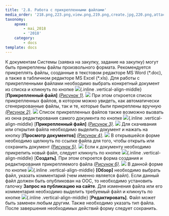 ```yaml
---
title: '2.8. Работа с прикрепленными файлами'
media_order: '218.png,223.png,view.png,219.png,create.jpg,220.png,attach.png,221.png,222.png,edit.png'
taxonomy:
    архив:
        - mai_2018
        - '2018'
    category:
        - docs
template: docs
---
```


К документам Системы (заявка на закупку, задание на закупку) могут быть прикреплены файлы произвольного формата. Рекомендуется прикреплять файлы, созданные в текстовом редакторе MS Word (\*.doc), а также в табличном редакторе MS Excel (\*.xls). 
Для работы с прикрепленными файлами необходимо выбрать конкретный документ из списка и кликнуть по кнопке ![](attach.png){.inline .vertical-align-middle} [**Прикрепленный файл]** *[(Рисунок 1)](#ris-01)*. 
![](218.png?id=ris-01)
При этом откроется список прикрепленных файлов, в котором можно увидеть, как автоматически сгенерированные файлы, так и те, которые были прикреплены вручную *[(Рисунок 2)](#ris-02)*.
![](219.png?id=ris-02)
Список прикрепленных файлов также возможно вызвать из окна редактирования самого документа по кнопке ![](attach.png){.inline .vertical-align-middle} [**Прикрепленный файл]** *[(Рисунок 3)](#ris-03)*.
![](220.png?id=ris-03)
Для скачивания или открытия файла необходимо выделить документ и нажать на кнопку [**Просмотр документов]** *[(Рисунок 4)](#ris-04)*.
![](221.png?id=ris-04)
В открывшейся форме необходимо щелкнуть по ссылке файла для того, чтобы открыть или сохранить документ *[(Рисунок 5)](#ris-05)*.
![](222.png?id=ris-05)
Если к документу необходимо прикрепить новый файл, следует кликнуть по кнопке ![](create.jpg){.inline .vertical-align-middle} [**Создать]**. При этом откроется форма создания и редактирования прикрепляемого файла *[(Рисунок 6)](#ris-06)*. 
![](223.png?id=ris-06)
В данной форме по кнопке ![](view.png){.inline .vertical-align-middle} **[Обзор]** необходимо выбрать файл, указать комментарий (чем именно является файл). Если данный файл должен быть опубликован на OOC, то необходимо установить галочку **Запрос на публикацию на сайте**. 
Для изменения файла или его комментария необходимо выделить требуемый файл и кликнуть по кнопке ![](edit.png){.inline .vertical-align-middle} [**Редактировать]**. Файл может быть заменен любым другим. Также необходимо указать тип файла. После завершения необходимых действий форму следует сохранить. 